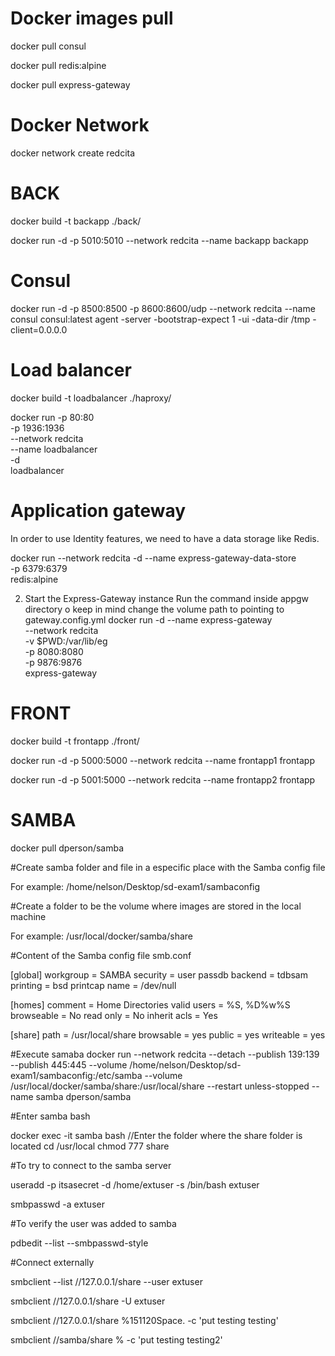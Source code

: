 # Docker images pull
docker pull consul

docker pull redis:alpine

docker pull express-gateway

# Docker Network

docker network create redcita 

# BACK

docker build -t backapp ./back/

docker run -d -p 5010:5010 --network redcita --name backapp backapp

# Consul
docker run -d -p 8500:8500 -p 8600:8600/udp --network redcita --name consul consul:latest agent -server -bootstrap-expect 1 -ui -data-dir /tmp -client=0.0.0.0

# Load balancer

docker build -t loadbalancer ./haproxy/

docker run  -p 80:80\
            -p 1936:1936 \
            --network redcita \
            --name loadbalancer \
            -d \
            loadbalancer

# Application gateway

In order to use Identity features, we need to have a data storage like Redis.

docker run --network redcita -d --name express-gateway-data-store \
                -p 6379:6379 \
                redis:alpine

2. Start the Express-Gateway instance
Run the command inside appgw directory o keep in mind change the volume path to pointing to gateway.config.yml
docker run -d --name express-gateway \
    --network redcita \
    -v $PWD:/var/lib/eg \
    -p 8080:8080 \
    -p 9876:9876 \
    express-gateway

# FRONT

docker build -t frontapp ./front/

docker run -d -p 5000:5000 --network redcita --name frontapp1 frontapp

docker run -d -p 5001:5000 --network redcita --name frontapp2 frontapp

# SAMBA

docker pull dperson/samba

#Create samba folder and file in a especific place with the Samba config file

For example:
/home/nelson/Desktop/sd-exam1/sambaconfig

#Create a folder to be the volume where images are stored in the local machine

For example:
/usr/local/docker/samba/share

#Content of the Samba config file smb.conf

[global]
workgroup = SAMBA
security = user
passdb backend = tdbsam
printing = bsd
printcap name = /dev/null

[homes]
comment = Home Directories
valid users = %S, %D%w%S
browseable = No
read only = No
inherit acls = Yes

[share]
path = /usr/local/share
browsable = yes
public = yes
writeable = yes

#Execute samaba
docker run --network redcita --detach --publish 139:139 --publish 445:445 --volume /home/nelson/Desktop/sd-exam1/sambaconfig:/etc/samba --volume /usr/local/docker/samba/share:/usr/local/share --restart unless-stopped --name samba dperson/samba

#Enter samba bash

docker exec -it samba bash
//Enter the folder where the share folder is located
cd /usr/local
chmod 777 share

#To try to connect to the samba server 

useradd -p itsasecret -d /home/extuser -s /bin/bash extuser

smbpasswd -a extuser

#To verify the user was added to samba

pdbedit --list --smbpasswd-style

#Connect externally

smbclient --list //127.0.0.1/share --user extuser

smbclient //127.0.0.1/share -U extuser

smbclient //127.0.0.1/share %151120Space. -c 'put testing testing'

smbclient //samba/share % -c 'put testing testing2'

